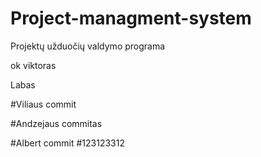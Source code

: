 # Project-managment-system
Projektų užduočių valdymo programa

ok viktoras

Labas

#Viliaus commit

#Andzejaus commitas

#Albert commit
#123123312
